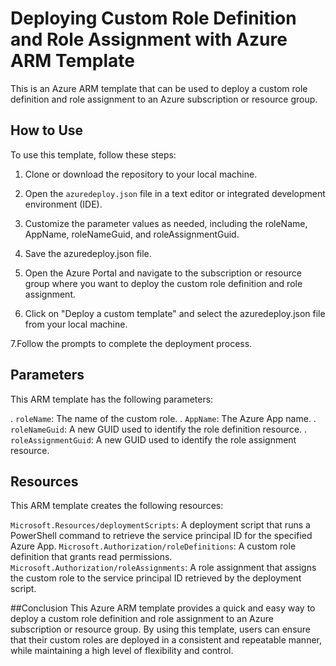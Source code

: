 # Deploying Custom Role Definition and Role Assignment with Azure ARM Template
This is an Azure ARM template that can be used to deploy a custom role definition and role assignment to an Azure subscription or resource group.

## How to Use
To use this template, follow these steps:

1. Clone or download the repository to your local machine.

2. Open the `azuredeploy.json` file in a text editor or integrated development environment (IDE).

3. Customize the parameter values as needed, including the roleName, AppName, roleNameGuid, and roleAssignmentGuid.

4. Save the azuredeploy.json file.

5. Open the Azure Portal and navigate to the subscription or resource group where you want to deploy the custom role definition and role assignment.
6. Click on "Deploy a custom template" and select the azuredeploy.json file from your local machine.

7.Follow the prompts to complete the deployment process.

## Parameters
This ARM template has the following parameters:

. `roleName`: The name of the custom role.
. `AppName`: The Azure App name.
. `roleNameGuid`: A new GUID used to identify the role definition resource.
. `roleAssignmentGuid`: A new GUID used to identify the role assignment resource.

## Resources
This ARM template creates the following resources:

`Microsoft.Resources/deploymentScripts`: A deployment script that runs a PowerShell command to retrieve the service principal ID for the specified Azure App.
`Microsoft.Authorization/roleDefinitions`: A custom role definition that grants read permissions.
`Microsoft.Authorization/roleAssignments`: A role assignment that assigns the custom role to the service principal ID retrieved by the deployment script.


##Conclusion
This Azure ARM template provides a quick and easy way to deploy a custom role definition and role assignment to an Azure subscription or resource group. By using this template, users can ensure that their custom roles are deployed in a consistent and repeatable manner, while maintaining a high level of flexibility and control.
